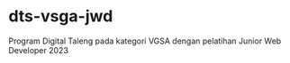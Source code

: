 # dts-vsga-jwd
Program Digital Taleng pada kategori VGSA dengan pelatihan Junior Web Developer 2023
